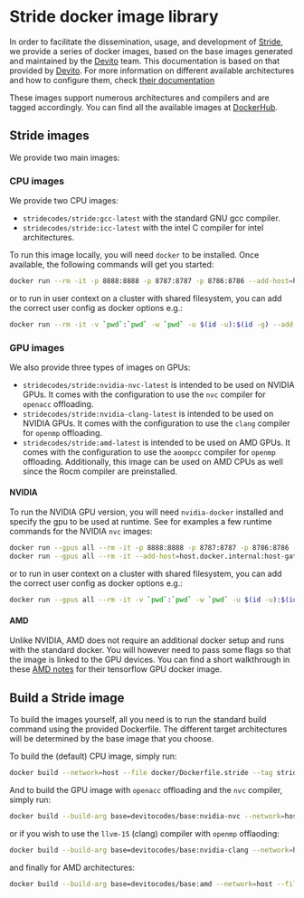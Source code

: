 # Stride docker image library

In order to facilitate the dissemination, usage, and development of [Stride], we provide a series of docker images, based 
on the base images generated and maintained by the [Devito] team. This documentation is based on that provided by [Devito].
For more information on different available architectures and how to configure them, check [their documentation](https://github.com/devitocodes/devito/tree/master/docker)

These images support numerous architectures and compilers and are tagged accordingly. You can find all the available images at 
[DockerHub](https://hub.docker.com/r/stridecodes/). 

## Stride images

We provide two main images:

### CPU images

We provide two CPU images:

- `stridecodes/stride:gcc-latest` with the standard GNU gcc compiler.
- `stridecodes/stride:icc-latest` with the intel C compiler for intel architectures.

To run this image locally, you will need `docker` to be installed. Once available, the following commands will get you started:

```bash
docker run --rm -it -p 8888:8888 -p 8787:8787 -p 8786:8786 --add-host=host.docker.internal:host-gateway stridecodes/stride:gcc-latest
```

or to run in user context on a cluster with shared filesystem, you can add the correct user config as docker options e.g.:

```bash
docker run --rm -it -v `pwd`:`pwd` -w `pwd` -u $(id -u):$(id -g) --add-host=host.docker.internal:host-gateway stridecodes/stride:gcc-latest python stride_examples/tutorials/07_script_running.py
```


### GPU images

We also provide three types of images on GPUs:

- `stridecodes/stride:nvidia-nvc-latest` is intended to be used on NVIDIA GPUs. It comes with the configuration to use the `nvc` compiler for `openacc` offloading. 
- `stridecodes/stride:nvidia-clang-latest` is intended to be used on NVIDIA GPUs. It comes with the configuration to use the `clang` compiler for `openmp` offloading.
- `stridecodes/stride:amd-latest` is intended to be used on AMD GPUs. It comes with the configuration to use the `aoompcc` compiler for `openmp` offloading. Additionally, this image can be used on AMD CPUs as well since the Rocm compiler are preinstalled.

#### NVIDIA

To run the NVIDIA GPU version, you will need `nvidia-docker` installed and specify the gpu to be used at runtime. 
See for examples a few runtime commands for the NVIDIA `nvc` images:


```bash
docker run --gpus all --rm -it -p 8888:8888 -p 8787:8787 -p 8786:8786 --add-host=host.docker.internal:host-gateway stridecodes/stride:nvidia-nvc-latest
docker run --gpus all --rm -it --add-host=host.docker.internal:host-gateway stridecodes/stride:nvidia-nvc-latest python stride_examples/tutorials/07_script_running.py
```

or to run in user context on a cluster with shared filesystem, you can add the correct user config as docker options e.g.:

```bash
docker run --gpus all --rm -it -v `pwd`:`pwd` -w `pwd` -u $(id -u):$(id -g) stridecodes/stride:nvidia-nvc-latest python stride_examples/tutorials/07_script_running.py
```


#### AMD

Unlike NVIDIA, AMD does not require an additional docker setup and runs with the standard docker. 
You will however need to pass some flags so that the image is linked to the GPU devices. 
You can find a short walkthrough in these 
[AMD notes](https://developer.amd.com/wp-content/resources/ROCm%20Learning%20Centre/chapter5/Chapter5.3_%20KerasMultiGPU_ROCm.pdf) 
for their tensorflow GPU docker image.


## Build a Stride image

To build the images yourself, all you need is to run the standard build command using the provided Dockerfile. 
The different target architectures will be determined by the base image that you choose.


To build the (default) CPU image, simply run:

```bash
docker build --network=host --file docker/Dockerfile.stride --tag stride .
```

And to build the GPU image with `openacc` offloading and the `nvc` compiler, simply run:

```bash
docker build --build-arg base=devitocodes/base:nvidia-nvc --network=host --file docker/Dockerfile.stride --tag stride .
```

or if you wish to use the `llvm-15` (clang) compiler with `openmp` offlaoding:

```bash
docker build --build-arg base=devitocodes/base:nvidia-clang --network=host --file docker/Dockerfile.stride --tag stride .
```

and finally for AMD architectures:

```bash
docker build --build-arg base=devitocodes/base:amd --network=host --file docker/Dockerfile.stride --tag stride .
```


[Stride]:https://github.com/trustimaging/stride
[Devito]:https://github.com/devitocodes/devito
